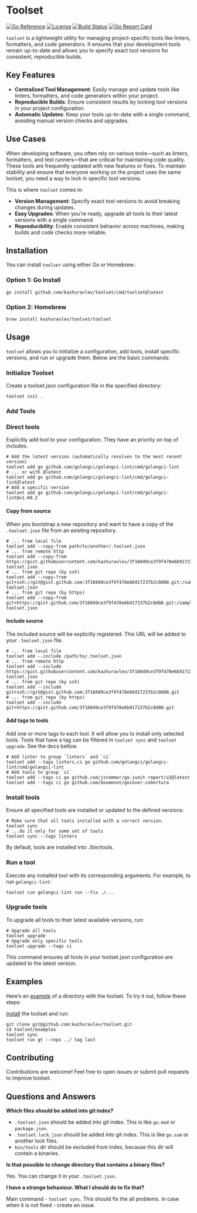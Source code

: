 # Toolset

[![Go Reference](https://pkg.go.dev/badge/github.com/kazhuravlev/toolset.svg)](https://pkg.go.dev/github.com/kazhuravlev/toolset)
[![License](https://img.shields.io/github/license/kazhuravlev/toolset?color=blue)](https://github.com/kazhuravlev/toolset/blob/master/LICENSE)
[![Build Status](https://github.com/kazhuravlev/toolset/actions/workflows/release.yml/badge.svg)](https://github.com/kazhuravlev/toolset/actions/workflows/release.yml)
[![Go Report Card](https://goreportcard.com/badge/github.com/kazhuravlev/toolset)](https://goreportcard.com/report/github.com/kazhuravlev/toolset)

`toolset` is a lightweight utility for managing project-specific tools like linters, formatters, and code generators. It
ensures that your development tools remain up-to-date and allows you to specify exact tool versions for consistent,
reproducible builds.

## Key Features

- **Centralized Tool Management**: Easily manage and update tools like linters, formatters, and code generators within
  your project.
- **Reproducible Builds**: Ensure consistent results by locking tool versions in your project configuration.
- **Automatic Updates**: Keep your tools up-to-date with a single command, avoiding manual version checks and upgrades.

## Use Cases

When developing software, you often rely on various tools—such as linters, formatters, and test runners—that are
critical for maintaining code quality. These tools are frequently updated with new features or fixes. To maintain
stability and ensure that everyone working on the project uses the same toolset, you need a way to lock in specific tool
versions.

This is where `toolset` comes in:

- **Version Management**: Specify exact tool versions to avoid breaking changes during updates.
- **Easy Upgrades**: When you're ready, upgrade all tools to their latest versions with a single command.
- **Reproducibility**: Enable consistent behavior across machines, making builds and code checks more reliable.

## Installation

You can install `toolset` using either Go or Homebrew:

### Option 1: Go Install

```shell
go install github.com/kazhuravlev/toolset/cmd/toolset@latest
```

### Option 2: Homebrew

```shell
brew install kazhuravlev/toolset/toolset
```

## Usage

`toolset` allows you to initialize a configuration, add tools, install specific versions, and run or upgrade them. Below
are the basic commands:

### Initialize Toolset

Create a toolset.json configuration file in the specified directory:

```shell
toolset init .
```

### Add Tools

### Direct tools

Explicitly add tool to your configuration. They have an priority on top of includes.

```shell
# Add the latest version (automatically resolves to the most recent version)
toolset add go github.com/golangci/golangci-lint/cmd/golangci-lint
# ... or with @latest
toolset add go github.com/golangci/golangci-lint/cmd/golangci-lint@latest
# Add a specific version
toolset add go github.com/golangci/golangci-lint/cmd/golangci-lint@v1.60.2
```

#### Copy from source

When you bootstrap a new repository and want to have a copy of the `.toolset.json` file from an existing repository.

```shell
# ... from local file
toolset add --copy-from path/to/another/.toolset.json
# ... from remote http
toolset add --copy-from https://gist.githubusercontent.com/kazhuravlev/3f16049ce3f9f478e6b917237b2c0d88/raw/44a2ea7d2817e77e2cd90f29343788c864d36567/sample-toolset.json
# ... from git repo (by ssh)
toolset add --copy-from git+ssh://git@gist.github.com:3f16049ce3f9f478e6b917237b2c0d88.git:/sample-toolset.json
# ... from git repo (by https)
toolset add --copy-from git+https://gist.github.com/3f16049ce3f9f478e6b917237b2c0d88.git:/sample-toolset.json
```

#### Include source

The included source will be explicitly registered. This URL will be added to your `.toolset.json` file.

```shell
# ... from local file
toolset add --include /path/to/.toolset.json
# ... from remote http
toolset add --include https://gist.githubusercontent.com/kazhuravlev/3f16049ce3f9f478e6b917237b2c0d88/raw/44a2ea7d2817e77e2cd90f29343788c864d36567/sample-toolset.json
# ... from git repo (by ssh)
toolset add --include git+ssh://git@gist.github.com:3f16049ce3f9f478e6b917237b2c0d88.git
# ... from git repo (by https)
toolset add --include git+https://gist.github.com/3f16049ce3f9f478e6b917237b2c0d88.git
```

#### Add tags to tools

Add one or more tags to each tool. It will allow you to install only selected tools. Tools that have a tag can be
filtered in `toolset sync` and `toolset upgrade`. See the docs bellow.

```shell 
# Add linter to group `linters` and `ci`
toolset add --tags linters,ci go github.com/golangci/golangci-lint/cmd/golangci-lint
# Add tools to group `ci`
toolset add --tags ci go github.com/jstemmer/go-junit-report/v2@latest
toolset add --tags ci go github.com/boumenot/gocover-cobertura
```

### Install tools

Ensure all specified tools are installed or updated to the defined versions:

```shell
# Make sure that all tools installed with a correct version.
toolset sync
# ...do it only for some set of tools
toolset sync --tags linters
```

By default, tools are installed into ./bin/tools.

### Run a tool

Execute any installed tool with its corresponding arguments. For example, to run `golangci-lint`:

```shell
toolset run golangci-lint run --fix ./...
```

### Upgrade tools

To upgrade all tools to their latest available versions, run:

```shell
# Upgrade all tools
toolset upgrade
# Upgrade only specific tools
toolset upgrade --tags ci
```

This command ensures all tools in your toolset.json configuration are updated to the latest version.

## Examples

Here’s an [example](./example) of a directory with the toolset. To try it out, follow these steps:

[Install](#installation) the toolset and run:

```shell
git clone git@github.com:kazhuravlev/toolset.git
cd toolset/examples
toolset sync
toolset run gt --repo ../ tag last
```

## Contributing

Contributions are welcome! Feel free to open issues or submit pull requests to improve toolset.

## Questions and Answers

**Which files should be added into git index?**

- `.toolset.json` should be added into git index. This is like `go.mod` or `package.json`.
- `.toolset.lock.json` should be added into git index. This is like `go.sum` or another lock files.
- `bin/tools` dir should be excluded from index, because this dir will contain a binaries.

**Is that possible to change directory that contains a binary files?**

Yes. You can change it in your `.toolset.json`.

**I have a strange behaviour. What I should do to fix that?**

Main command - `toolset sync`. This should fix the all problems. In case when it is not fixed - create an issue.

